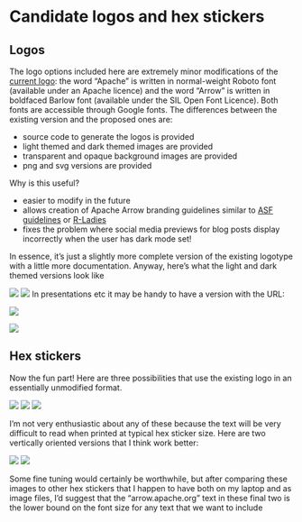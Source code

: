 
<!-- README.md is generated from README.Rmd. Please edit that file -->

# Candidate logos and hex stickers

## Logos

The logo options included here are extremely minor modifications of the
[current
logo](https://github.com/apache/arrow/blob/master/docs/source/_static/arrow.png):
the word “Apache” is written in normal-weight Roboto font (available
under an Apache licence) and the word “Arrow” is written in boldfaced
Barlow font (available under the SIL Open Font Licence). Both fonts are
accessible through Google fonts. The differences between the existing
version and the proposed ones are:

-   source code to generate the logos is provided
-   light themed and dark themed images are provided
-   transparent and opaque background images are provided
-   png and svg versions are provided

Why is this useful?

-   easier to modify in the future
-   allows creation of Apache Arrow branding guidelines similar to [ASF
    guidelines](https://apache.org/foundation/press/kit/ApacheFoundation_StyleGuide.pdf)
    or [R-Ladies](https://github.com/rladies/branding-materials)
-   fixes the problem where social media previews for blog posts display
    incorrectly when the user has dark mode set!

In essence, it’s just a slightly more complete version of the existing
logotype with a little more documentation. Anyway, here’s what the light
and dark themed versions look like

![](logos/arrow-logo_light-opaque_01.png)
![](logos/arrow-logo_dark-opaque_01.png) In presentations etc it may be
handy to have a version with the URL:

![](logos/arrow-logo_light-opaque_02.png)

![](logos/arrow-logo_dark-opaque_02.png)

## Hex stickers

Now the fun part! Here are three possibilities that use the existing
logo in an essentially unmodified format.

![](hexes/arrow-hex_01.png) ![](hexes/arrow-hex_02.png)
![](hexes/arrow-hex_03.png)

I’m not very enthusiastic about any of these because the text will be
very difficult to read when printed at typical hex sticker size. Here
are two vertically oriented versions that I think work better:

![](hexes/arrow-hex_04.png) ![](hexes/arrow-hex_05.png)

Some fine tuning would certainly be worthwhile, but after comparing
these images to other hex stickers that I happen to have both on my
laptop and as image files, I’d suggest that the “arrow.apache.org” text
in these final two is the lower bound on the font size for any text that
we want to include

